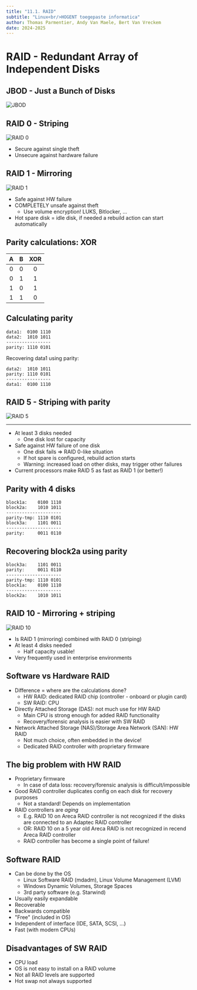 ```yaml
---
title: "11.1. RAID"
subtitle: "Linux<br/>HOGENT toegepaste informatica"
author: Thomas Parmentier, Andy Van Maele, Bert Van Vreckem
date: 2024-2025
---
```


# RAID - Redundant Array of Independent Disks

## JBOD - Just a Bunch of Disks

![JBOD](assets/raid-jbod.png)

## RAID 0 - Striping

![RAID 0](assets/raid-0-striping.png)

- Secure against single theft
- Unsecure against hardware failure

## RAID 1 - Mirroring

![RAID 1](assets/raid-1-mirroring.png)

- Safe against HW failure
- COMPLETELY unsafe against theft
    - Use volume encryption! LUKS, Bitlocker, ...
- Hot spare disk = idle disk, if needed a rebuild action can start automatically

## Parity calculations: XOR

|   A   |   B   |  XOR  |
| :---: | :---: | :---: |
|   0   |   0   |   0   |
|   0   |   1   |   1   |
|   1   |   0   |   1   |
|   1   |   1   |   0   |

## Calculating parity

```text
data1:  0100 1110
data2:  1010 1011
-----------------
parity: 1110 0101
```

Recovering data1 using parity:

```text
data2:  1010 1011
parity: 1110 0101
-----------------
data1:  0100 1110
```

## RAID 5 - Striping with parity

![RAID 5](assets/raid-5-parity.png)

---

- At least 3 disks needed
    - One disk lost for capacity
- Safe against HW failure of one disk
    - One disk fails ⇒ RAID 0-like situation
    - If hot spare is configured, rebuild action starts
    - Warning: increased load on other disks, may trigger other failures
- Current processors make RAID 5 as fast as RAID 1 (or better!)

## Parity with 4 disks

```text
block1a:    0100 1110
block2a:    1010 1011
---------------------
parity-tmp: 1110 0101
block3a:    1101 0011
---------------------
parity:     0011 0110
```

## Recovering block2a using parity

```text
block3a:    1101 0011
parity:     0011 0110
---------------------
parity-tmp: 1110 0101
block1a:    0100 1110
---------------------
block2a:    1010 1011
```

## RAID 10 - Mirroring + striping

![RAID 10](assets/raid-10.png)

- Is RAID 1 (mirroring) combined with RAID 0 (striping)
- At least 4 disks needed
    - Half capacity usable!
- Very frequently used in enterprise environments

## Software vs Hardware RAID

- Difference = where are the calculations done?
    - HW RAID: dedicated RAID chip (controller - onboard or plugin card)
    - SW RAID: CPU
- Directly Attached Storage (DAS): not much use for HW RAID
    - Main CPU is strong enough for added RAID functionality
    - Recovery/forensic analysis is easier with SW RAID
- Network Attached Storage (NAS)/Storage Area Network (SAN): HW RAID
    - Not much choice, often embedded in the device!
    - Dedicated RAID controller with proprietary firmware

## The big problem with HW RAID

- Proprietary firmware
    - In case of data loss: recovery/forensic analysis is difficult/impossible
- Good RAID controller duplicates config on each disk for recovery purposes
    - Not a standard! Depends on implementation
- RAID controllers are *aging*
    - E.g. RAID 10 on Areca RAID controller is not recognized if the disks are connected to an Adaptec RAID controller
    - OR: RAID 10 on a 5 year old Areca RAID is not recognized in recend Areca RAID controller
    - RAID controller has become a single point of failure!

## Software RAID

- Can be done by the OS
    - Linux Software RAID (mdadm), Linux Volume Management (LVM)
    - Windows Dynamic Volumes, Storage Spaces
    - 3rd party software (e.g. Starwind)
- Usually easily expandable
- Recoverable
- Backwards compatible
- "Free" (included in OS)
- Independent of interface (IDE, SATA, SCSI, ...)
- Fast (with modern CPUs)

## Disadvantages of SW RAID

- CPU load
- OS is not easy to install on a RAID volume
- Not all RAID levels are supported
- Hot swap not always supported
